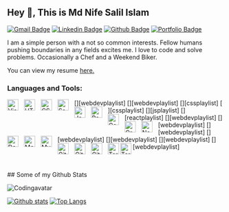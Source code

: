 <!--
**Coding-avatar/Coding-avatar** is a ✨ _special_ ✨ repository because its `README.md` (this file) appears on your GitHub profile.

Here are some ideas to get you started:

- 🔭 I’m currently working on ...
- 🌱 I’m currently learning ...
- 👯 I’m looking to collaborate on ...
- 🤔 I’m looking for help with ...
- 💬 Ask me about ...
- 📫 How to reach me: ...
- 😄 Pronouns: ...
- ⚡ Fun fact: ...
-->
## Hey 👋, This is Md Nife Salil Islam
[![Gmail Badge](https://img.shields.io/badge/-nifesalilislam@gmail.com-c14438?style=flat&logo=Gmail&logoColor=white&link=mailto:nifesalilislam@gmail.com)](mailto:nifesalilislam@gmail.com) 
[![Linkedin Badge](https://img.shields.io/badge/-https://www.linkedin.com/in/mdnife-salil-islam-53384b125/-0072b1?style=flat&logo=Linkedin&logoColor=white&link=https://www.linkedin.com/in/https://www.linkedin.com/in/mdnife-salil-islam-53384b125//)](https://www.linkedin.com/in/https://www.linkedin.com/in/mdnife-salil-islam-53384b125//) [![Github Badge](https://img.shields.io/badge/-Codingavatar-grey?style=flat&logo=github&logoColor=white&link=https://github.com/Codingavatar/)](https://www.github.com/Codingavatar/) [![Portfolio Badge](https://img.shields.io/badge/portfolio-web-blue?style=flat&link=https://github.com/Coding-avatar/)](https://github.com/Coding-avatar/) <p align='left'>I am a simple person with a not so common interests. Fellow humans pushing boundaries in any fields excites me. 
I love to code and solve problems. 
Occasionally a Chef and a Weekend Biker.</p><p align='left'> You can view my resume <a href='https://drive.google.com/file/d/1AagBi5cxbynaq6ENvl7V9aMC5HzHPIJW/view?usp=share_link ' target=_blank><u>here</u>.</a></p>


### Languages and Tools:

[<img align="left" alt="Visual Studio Code" width="26px" src="https://cdn.jsdelivr.net/gh/devicons/devicon/icons/vscode/vscode-original.svg" style="padding-right:10px;" />][webdevplaylist]
[<img align="left" alt="HTML5" width="26px" src="https://cdn.jsdelivr.net/gh/devicons/devicon/icons/html5/html5-original.svg" style="padding-right:10px;" />][webdevplaylist]
[<img align="left" alt="CSS3" width="26px" src="https://cdn.jsdelivr.net/gh/devicons/devicon/icons/css3/css3-original.svg" style="padding-right:10px;" />][cssplaylist]
[<img align="left" alt="Sass" width="26px" src="https://cdn.jsdelivr.net/gh/devicons/devicon/icons/sass/sass-original.svg" style="padding-right:10px;" />][cssplaylist]
[<img align="left" alt="JavaScript" width="26px" src="https://cdn.jsdelivr.net/gh/devicons/devicon/icons/javascript/javascript-original.svg" style="padding-right:10px;" />][jsplaylist]
[<img align="left" alt="React" width="26px" src="https://cdn.jsdelivr.net/gh/devicons/devicon/icons/react/react-original.svg" style="padding-right:10px;" />][reactplaylist]
[<img align="left" alt="Gatsby" width="26px" src="https://cdn.jsdelivr.net/gh/devicons/devicon/icons/gatsby/gatsby-original.svg" style="padding-right:10px;" />][webdevplaylist]
[<img align="left" alt="GraphQL" width="26px" src="https://cdn.jsdelivr.net/gh/devicons/devicon/icons/graphql/graphql-plain.svg" style="padding-right:10px;" />][webdevplaylist]
[<img align="left" alt="Node.js" width="26px" src="https://cdn.jsdelivr.net/gh/devicons/devicon/icons/nodejs/nodejs-original.svg" style="padding-right:10px;" />][webdevplaylist]
[<img align="left" alt="Deno" width="26px" src="./img/deno-light.svg" style="padding-right:10px;" />][webdevplaylist]
[<img align="left" alt="MongoDB" width="26px" src="https://cdn.jsdelivr.net/gh/devicons/devicon/icons/mongodb/mongodb-original.svg" style="padding-right:10px;" />][webdevplaylist]
[<img align="left" alt="MySQL" width="26px" src="https://cdn.jsdelivr.net/gh/devicons/devicon/icons/mysql/mysql-original.svg" style="padding-right:10px;" />][webdevplaylist]
[<img align="left" alt="Git" width="26px" src="https://cdn.jsdelivr.net/gh/devicons/devicon/icons/git/git-original.svg" style="padding-right:10px;" />][webdevplaylist]
[<img align="left" alt="GitHub" width="26px" src="https://user-images.githubusercontent.com/3369400/139447912-e0f43f33-6d9f-45f8-be46-2df5bbc91289.png" style="padding-right:10px;" />](https://www.youtube.com/playlist?list=PLkwxH9e_vrAJ0WbEsFA9W3I1W-g_BTsbt#gh-dark-mode-only)
[<img align="left" alt="GitHub" width="26px" src="https://user-images.githubusercontent.com/3369400/139448065-39a229ba-4b06-434b-bc67-616e2ed80c8f.png" style="padding-right:10px;" />](https://www.youtube.com/playlist?list=PLkwxH9e_vrAJ0WbEsFA9W3I1W-g_BTsbt#gh-light-mode-only)
[<img align="left" alt="Terminal" width="26px" src="./img/terminal-light.svg" />](https://www.youtube.com/playlist?list=PLkwxH9e_vrAJ0WbEsFA9W3I1W-g_BTsbt#gh-light-mode-only)
[<img align="left" alt="Terminal" width="26px" src="./img/terminal-dark.svg" />](https://www.youtube.com/playlist?list=PLkwxH9e_vrAJ0WbEsFA9W3I1W-g_BTsbt#gh-dark-mode-only)

<br />
<br />
## Some of my Github Stats
<p align=left> <img src=https://komarev.com/ghpvc/?username=Codingavatar alt=Codingavatar /> </p>

[![Github stats](https://github-readme-stats.vercel.app/api?username=Codingavatar&show_icons=true&include_all_commits=true)](https://github.com/Codingavatar/github-readme-stats)
[![Top Langs](https://github-readme-stats.vercel.app/api/top-langs/?username=Codingavatar&layout=compact)](https://github.com/Codingavatar/github-readme-stats)
